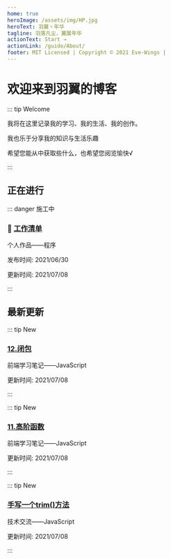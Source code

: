 ```yaml
---
home: true
heroImage: /assets/img/HP.jpg
heroText: 羽翼丶年华
tagline: 羽落凡尘，翼展年华
actionText: Start →
actionLink: /guide/About/
footer: MIT Licensed | Copyright © 2021 Eve-Wings |
---
```


# 欢迎来到羽翼的博客

::: tip Welcome

我将在这里记录我的学习、我的生活、我的创作。

我也乐于分享我的知识与生活乐趣

希望您能从中获取些什么，也希望您阅览愉快√

:::

## 正在进行

::: danger 施工中

### :construction: [工作清单](guide/personal-works/程序/工作清单/)

个人作品——程序

发布时间: 2021/06/30

更新时间: 2021/07/08

:::

## 最新更新

::: tip New

### [12.闭包](guide/fornt-end-learn/base/JavaScript/12.闭包)

前端学习笔记——JavaScript

更新时间: 2021/07/08

:::

::: tip New

### [11.高阶函数](guide/fornt-end-learn/base/JavaScript/11.高阶函数)

前端学习笔记——JavaScript

更新时间: 2021/07/08

:::

::: tip New

### [手写一个trim()方法](guide/technical-docs/JavaScript/手写一个trim()方法)

技术交流——JavaScript

更新时间: 2021/07/08

:::























